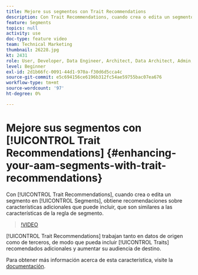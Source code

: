 ```yaml
---
title: Mejore sus segmentos con Trait Recommendations
description: Con Trait Recommendations, cuando crea o edita un segmento, obtiene recomendaciones sobre características adicionales que puede incluir, que son similares a las características de la regla de segmento.
feature: Segments
topics: null
activity: use
doc-type: feature video
team: Technical Marketing
thumbnail: 26228.jpg
kt: 2431
role: User, Developer, Data Engineer, Architect, Data Architect, Admin, Leader
level: Beginner
exl-id: 2d1b66fc-0091-44d1-970a-f30d6d5cca4c
source-git-commit: e5c694156ce6196b312fc54ae59755bac07ea676
workflow-type: tm+mt
source-wordcount: '97'
ht-degree: 0%

---
```


# Mejore sus segmentos con [!UICONTROL Trait Recommendations] {#enhancing-your-aam-segments-with-trait-recommendations}

Con [!UICONTROL Trait Recommendations], cuando crea o edita un segmento en [!UICONTROL Segments], obtiene recomendaciones sobre características adicionales que puede incluir, que son similares a las características de la regla de segmento.

>[!VIDEO](https://video.tv.adobe.com/v/26228/?quality=12)

[!UICONTROL Trait Recommendations] trabajan tanto en datos de origen como de terceros, de modo que pueda incluir [!UICONTROL Traits] recomendados adicionales y aumentar su audiencia de destino.

Para obtener más información acerca de esta característica, visite la [documentación](https://experiencecloud.adobe.com/resources/help/en_US/aam/trait-recommendations.html).
